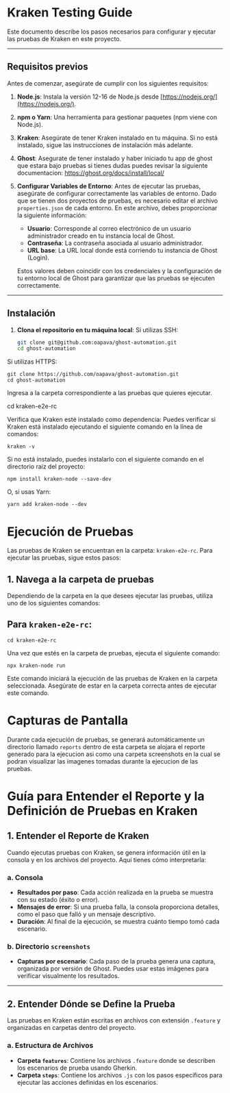 # Kraken Testing Guide

Este documento describe los pasos necesarios para configurar y ejecutar las pruebas de Kraken en este proyecto.

---

## Requisitos previos

Antes de comenzar, asegúrate de cumplir con los siguientes requisitos:

1. **Node.js**: Instala la versión 12-16 de Node.js desde [https://nodejs.org/](https://nodejs.org/).
2. **npm o Yarn**: Una herramienta para gestionar paquetes (npm viene con Node.js).
3. **Kraken**: Asegúrate de tener Kraken instalado en tu máquina. Si no está instalado, sigue las instrucciones de instalación más adelante.
4. **Ghost**: Asegurate de tener instalado y haber iniciado tu app de ghost que estara bajo pruebas si tienes dudas puedes revisar la siguiente documentacion: https://ghost.org/docs/install/local/
5. **Configurar Variables de Entorno**: Antes de ejecutar las pruebas, asegúrate de configurar correctamente las variables de entorno. Dado que se tienen dos proyectos de pruebas, es necesario editar el archivo `properties.json` de cada entorno. En este archivo, debes proporcionar la siguiente información:

    - **Usuario**: Corresponde al correo electrónico de un usuario administrador creado en tu instancia local de Ghost.
    - **Contraseña**: La contraseña asociada al usuario administrador.
    - **URL base**: La URL local donde está corriendo tu instancia de Ghost (Login).

   Estos valores deben coincidir con los credenciales y la configuración de tu entorno local de Ghost para garantizar que las pruebas se ejecuten correctamente.
---

## Instalación

1. **Clona el repositorio en tu máquina local**:
   Si utilizas SSH:
   ```bash
   git clone git@github.com:oapava/ghost-automation.git
   cd ghost-automation

Si utilizas HTTPS:

    git clone https://github.com/oapava/ghost-automation.git
    cd ghost-automation

Ingresa a la carpeta correspondiente a las pruebas que quieres ejecutar.

   cd kraken-e2e-rc

Verifica que Kraken esté instalado como dependencia: Puedes verificar si Kraken está instalado ejecutando el siguiente comando en la línea de comandos:

    kraken -v

Si no está instalado, puedes instalarlo con el siguiente comando en el directorio raíz del proyecto:

    npm install kraken-node --save-dev

O, si usas Yarn:

    yarn add kraken-node --dev


# Ejecución de Pruebas

Las pruebas de Kraken se encuentran en la carpeta: `kraken-e2e-rc`. Para ejecutar las pruebas, sigue estos pasos:

## 1. Navega a la carpeta de pruebas

Dependiendo de la carpeta en la que desees ejecutar las pruebas, utiliza uno de los siguientes comandos:

## Para `kraken-e2e-rc`:

    cd kraken-e2e-rc

Una vez que estés en la carpeta de pruebas, ejecuta el siguiente comando:

    npx kraken-node run

Este comando iniciará la ejecución de las pruebas de Kraken en la carpeta seleccionada. Asegúrate de estar en la carpeta correcta antes de ejecutar este comando.

# Capturas de Pantalla

Durante cada ejecución de pruebas, se generará automáticamente un directorio llamado `reports` dentro de esta carpeta se alojara el reporte generado para la ejecucion asi como una carpeta screenshots en la cual se podran visualizar
las imagenes tomadas durante la ejecucion de las pruebas.

# Guía para Entender el Reporte y la Definición de Pruebas en Kraken

## 1. Entender el Reporte de Kraken

Cuando ejecutas pruebas con Kraken, se genera información útil en la consola y en los archivos del proyecto. Aquí tienes cómo interpretarla:

### a. **Consola**
- **Resultados por paso**: Cada acción realizada en la prueba se muestra con su estado (éxito o error).
- **Mensajes de error**: Si una prueba falla, la consola proporciona detalles, como el paso que falló y un mensaje descriptivo.
- **Duración**: Al final de la ejecución, se muestra cuánto tiempo tomó cada escenario.

### b. **Directorio `screenshots`**
- **Capturas por escenario**: Cada paso de la prueba genera una captura, organizada por versión de Ghost. Puedes usar estas imágenes para verificar visualmente los resultados.

---

## 2. Entender Dónde se Define la Prueba

Las pruebas en Kraken están escritas en archivos con extensión `.feature` y organizadas en carpetas dentro del proyecto.

### a. **Estructura de Archivos**
- **Carpeta `features`**: Contiene los archivos `.feature` donde se describen los escenarios de prueba usando Gherkin.
- **Carpeta `steps`**: Contiene los archivos `.js` con los pasos específicos para ejecutar las acciones definidas en los escenarios.
 

